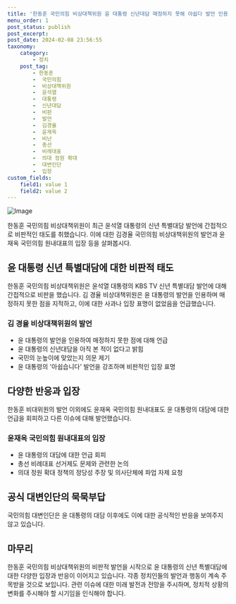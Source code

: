 ```yaml
---
title: '한동훈 국민의힘 비상대책위원 윤 대통령 신년대담 매정하지 못해 아쉽다 발언 인용  비판적 태도로 대답'
menu_order: 1
post_status: publish
post_excerpt: 
post_date: 2024-02-08 23:56:55
taxonomy:
    category:
        - 정치
    post_tag:
        - 한동훈
        -  국민의힘
        -  비상대책위원
        -  윤석열
        -  대통령
        -  신년대담
        -  비판
        -  발언
        -  김경율
        -  윤재옥
        -  비난
        -  총선
        -  비례대표
        -  의대 정원 확대
        -  대변인단
        -  입장
custom_fields:
    field1: value 1
    field2: value 2
---
```


![Image](https://imgnews.pstatic.net/image/002/2024/02/08/0002318927_001_20240208101000989.jpg?type=w647)

한동훈 국민의힘 비상대책위원이 최근 윤석열 대통령의 신년 특별대담 발언에 간접적으로 비판적인 태도를 취했습니다. 이에 대한 김경율 국민의힘 비상대책위원의 발언과 윤재옥 국민의힘 원내대표의 입장 등을 살펴봅시다.
## 윤 대통령 신년 특별대담에 대한 비판적 태도
한동훈 국민의힘 비상대책위원은 윤석열 대통령의 KBS TV 신년 특별대담 발언에 대해 간접적으로 비판을 했습니다. 김 경율 비상대책위원은 윤 대통령의 발언을 인용하며 매정하지 못한 점을 지적하고, 이에 대한 사과나 입장 표명이 없었음을 언급했습니다.
### 김 경율 비상대책위원의 발언
- 윤 대통령의 발언을 인용하여 매정하지 못한 점에 대해 언급
- 윤 대통령의 신년대담을 아직 본 적이 없다고 밝힘
- 국민의 눈높이에 맞았는지 의문 제기
- 윤 대통령의 '아쉽습니다' 발언을 강조하며 비판적인 입장 표명
## 다양한 반응과 입장
한동훈 비대위원의 발언 이외에도 윤재옥 국민의힘 원내대표도 윤 대통령의 대담에 대한 언급을 회피하고 다른 이슈에 대해 발언했습니다.
### 윤재옥 국민의힘 원내대표의 입장
- 윤 대통령의 대담에 대한 언급 회피
- 총선 비례대표 선거제도 문제와 관련한 논의
- 의대 정원 확대 정책의 정당성 주장 및 의사단체에 파업 자제 요청
## 공식 대변인단의 묵묵부답
국민의힘 대변인단은 윤 대통령의 대담 이후에도 이에 대한 공식적인 반응을 보여주지 않고 있습니다.
## 마무리
한동훈 국민의힘 비상대책위원의 비판적 발언을 시작으로 윤 대통령의 신년 특별대담에 대한 다양한 입장과 반응이 이어지고 있습니다. 각종 정치인들의 발언과 행동이 계속 주목받을 것으로 보입니다. 관련 이슈에 대한 미래 발전과 전망을 주시하며, 정치적 상황의 변화를 주시해야 할 시기임을 인식해야 합니다.
